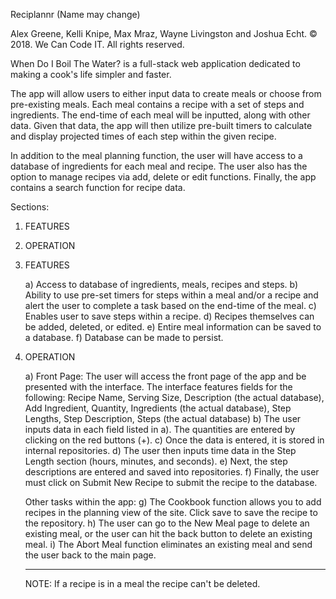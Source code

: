 Reciplannr (Name may change)

Alex Greene, Kelli Knipe, Max Mraz, Wayne Livingston and Joshua Echt.
© 2018. We Can Code IT. All rights reserved.

When Do I Boil The Water? is a full-stack web application dedicated to making a cook's life simpler and faster. 

The app will allow users to either input data to create meals or choose from pre-existing meals. Each meal contains a recipe with a set of steps and ingredients. The end-time of each meal will be inputted, along with other data. Given that data, the app will then utilize pre-built timers to calculate and display projected times of each step within the given recipe.

In addition to the meal planning function, the user will have access to a database of ingredients for each meal and recipe. The user also has the option to manage recipes via add, delete or edit functions. Finally, the app contains a search function for recipe data.

Sections:
1) FEATURES
2) OPERATION

1) FEATURES

	a) Access to database of ingredients, meals, recipes and steps.
	b) Ability to use pre-set timers for steps within a meal and/or a recipe and alert the user to complete a task based on the end-time of the meal.
	c) Enables user to save steps within a recipe.
	d) Recipes themselves can be added, deleted, or edited.
	e) Entire meal information can be saved to a database.
	f) Database can be made to persist.

2) OPERATION

	a) Front Page: The user will access the front page of the app and be presented with the interface. The interface features fields for the following: 
		Recipe Name, 
		Serving Size, 
		Description (the actual database),
		Add Ingredient,
		Quantity,
		Ingredients (the actual database),
		Step Lengths,
		Step Description, 
		Steps (the actual database)
	b) The user inputs data in each field listed in a). The quantities are entered by clicking on the red buttons (+).
	c) Once the data is entered, it is stored in internal repositories.
	d) The user then inputs time data in the Step Length section (hours, minutes, and seconds).
	e) Next, the step descriptions are entered and saved into repositories.
	f) Finally, the user must click on Submit New Recipe to submit the recipe to the database.

	Other tasks within the app:
	g) The Cookbook function allows you to add recipes in the planning view of the site. Click save to save the recipe to the repository.
	h) The user can go to the New Meal page to delete an existing meal, or the user can hit the back button to delete an existing meal.
	i) The Abort Meal function eliminates an existing meal and send the user back to the main page.

	****
	NOTE: If a recipe is in a meal the recipe can't be deleted.